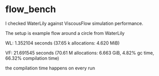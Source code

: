 # flow_bench

I checked WaterLily against ViscousFlow simulation performance.

The setup is example flow around a circle from WaterLily

WL: 1.352104 seconds (37.65 k allocations: 4.620 MiB)

VF: 21.691545 seconds (70.61 M allocations: 6.663 GiB, 4.82% gc time, 66.32% compilation time)

the compilation time happens on every run
